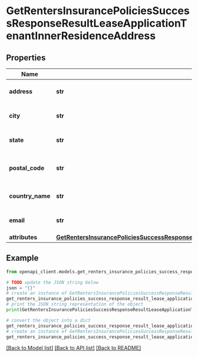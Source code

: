 # GetRentersInsurancePoliciesSuccessResponseResultLeaseApplicationTenantInnerResidenceAddress


## Properties

Name | Type | Description | Notes
------------ | ------------- | ------------- | -------------
**address** | **str** | Street address of the tenant | 
**city** | **str** | City of the tenant&#39;s residence | 
**state** | **str** | State of the tenant&#39;s residence | 
**postal_code** | **str** | Postal code of the tenant&#39;s residence | 
**country_name** | **str** | Country of the tenant&#39;s residence | 
**email** | **str** | Email address of the tenant | [optional] 
**attributes** | [**GetRentersInsurancePoliciesSuccessResponseResultLeaseApplicationTenantInnerResidenceAddressAttributes**](GetRentersInsurancePoliciesSuccessResponseResultLeaseApplicationTenantInnerResidenceAddressAttributes.md) |  | 

## Example

```python
from openapi_client.models.get_renters_insurance_policies_success_response_result_lease_application_tenant_inner_residence_address import GetRentersInsurancePoliciesSuccessResponseResultLeaseApplicationTenantInnerResidenceAddress

# TODO update the JSON string below
json = "{}"
# create an instance of GetRentersInsurancePoliciesSuccessResponseResultLeaseApplicationTenantInnerResidenceAddress from a JSON string
get_renters_insurance_policies_success_response_result_lease_application_tenant_inner_residence_address_instance = GetRentersInsurancePoliciesSuccessResponseResultLeaseApplicationTenantInnerResidenceAddress.from_json(json)
# print the JSON string representation of the object
print(GetRentersInsurancePoliciesSuccessResponseResultLeaseApplicationTenantInnerResidenceAddress.to_json())

# convert the object into a dict
get_renters_insurance_policies_success_response_result_lease_application_tenant_inner_residence_address_dict = get_renters_insurance_policies_success_response_result_lease_application_tenant_inner_residence_address_instance.to_dict()
# create an instance of GetRentersInsurancePoliciesSuccessResponseResultLeaseApplicationTenantInnerResidenceAddress from a dict
get_renters_insurance_policies_success_response_result_lease_application_tenant_inner_residence_address_from_dict = GetRentersInsurancePoliciesSuccessResponseResultLeaseApplicationTenantInnerResidenceAddress.from_dict(get_renters_insurance_policies_success_response_result_lease_application_tenant_inner_residence_address_dict)
```
[[Back to Model list]](../README.md#documentation-for-models) [[Back to API list]](../README.md#documentation-for-api-endpoints) [[Back to README]](../README.md)


